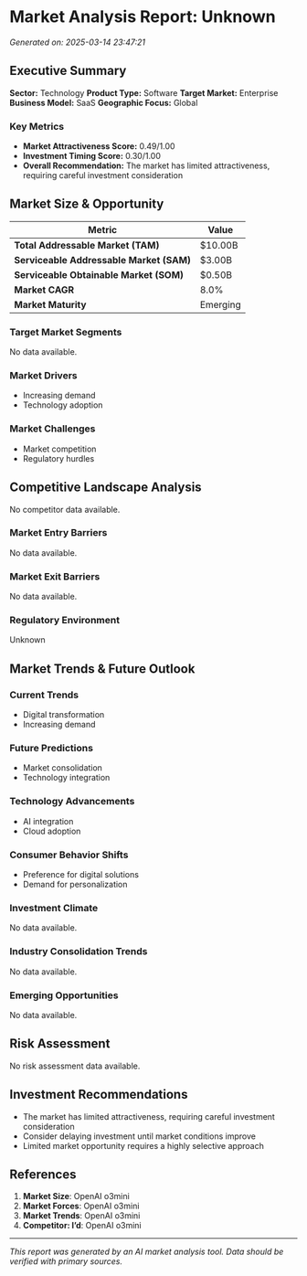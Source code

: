 # Market Analysis Report: Unknown


*Generated on: 2025-03-14 23:47:21*


## Executive Summary


**Sector:** Technology
**Product Type:** Software
**Target Market:** Enterprise
**Business Model:** SaaS
**Geographic Focus:** Global


### Key Metrics
- **Market Attractiveness Score:** 0.49/1.00
- **Investment Timing Score:** 0.30/1.00
- **Overall Recommendation:** The market has limited attractiveness, requiring careful investment consideration


## Market Size & Opportunity


| Metric | Value |
|--------|-------|
| **Total Addressable Market (TAM)** | $10.00B |
| **Serviceable Addressable Market (SAM)** | $3.00B |
| **Serviceable Obtainable Market (SOM)** | $0.50B |
| **Market CAGR** | 8.0% |
| **Market Maturity** | Emerging |


### Target Market Segments
No data available.


### Market Drivers
- Increasing demand
- Technology adoption



### Market Challenges
- Market competition
- Regulatory hurdles



## Competitive Landscape Analysis


No competitor data available.


### Market Entry Barriers
No data available.


### Market Exit Barriers
No data available.


### Regulatory Environment
Unknown


## Market Trends & Future Outlook


### Current Trends
- Digital transformation
- Increasing demand



### Future Predictions
- Market consolidation
- Technology integration



### Technology Advancements
- AI integration
- Cloud adoption



### Consumer Behavior Shifts
- Preference for digital solutions
- Demand for personalization



### Investment Climate
No data available.


### Industry Consolidation Trends
No data available.


### Emerging Opportunities
No data available.


## Risk Assessment


No risk assessment data available.


## Investment Recommendations


- The market has limited attractiveness, requiring careful investment consideration
- Consider delaying investment until market conditions improve
- Limited market opportunity requires a highly selective approach



## References


1. **Market Size**: OpenAI o3mini
2. **Market Forces**: OpenAI o3mini
3. **Market Trends**: OpenAI o3mini
4. **Competitor: I’d**: OpenAI o3mini



---


*This report was generated by an AI market analysis tool. Data should be verified with primary sources.*
